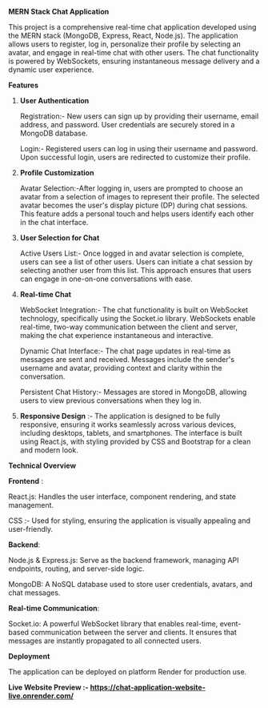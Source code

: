 **MERN Stack Chat Application**

This project is a comprehensive real-time chat application developed using the MERN stack (MongoDB, Express, React, Node.js). The application allows users to register, log in, personalize their profile by selecting an avatar, and engage in real-time chat with other users. The chat functionality is powered by WebSockets, ensuring instantaneous message delivery and a dynamic user experience.

**Features**

1. **User Authentication**

   Registration:- New users can sign up by providing their username, email address, and password.
                  User credentials are securely stored in a MongoDB database.
   
   Login:- Registered users can log in using their username and password.
           Upon successful login, users are redirected to customize their profile.
   
2. **Profile Customization**
   
   Avatar Selection:-After logging in, users are prompted to choose an avatar from a selection of images to represent their profile.
                     The selected avatar becomes the user's display picture (DP) during chat sessions.
                     This feature adds a personal touch and helps users identify each other in the chat interface.
   
4. **User Selection for Chat**

   Active Users List:- Once logged in and avatar selection is complete, users can see a list of other users.
                       Users can initiate a chat session by selecting another user from this list.
                       This approach ensures that users can engage in one-on-one conversations with ease.
   
6. **Real-time Chat**
   
   WebSocket Integration:- The chat functionality is built on WebSocket technology, specifically using the Socket.io library.
                           WebSockets enable real-time, two-way communication between the client and server, making the chat experience instantaneous and interactive.

   Dynamic Chat Interface:- The chat page updates in real-time as messages are sent and received.
                            Messages include the sender's username and avatar, providing context and clarity within the conversation.

   Persistent Chat History:- Messages are stored in MongoDB, allowing users to view previous conversations when they log in.

8. **Responsive Design** :- The application is designed to be fully responsive, ensuring it works seamlessly across various devices, including desktops, tablets, and smartphones.
                            The interface is built using React.js, with styling provided by CSS and Bootstrap for a clean and modern look.

**Technical Overview**

**Frontend** :

React.js: Handles the user interface, component rendering, and state management.

CSS :- Used for styling, ensuring the application is visually appealing and user-friendly.

**Backend**:

Node.js & Express.js: Serve as the backend framework, managing API endpoints, routing, and server-side logic.

MongoDB: A NoSQL database used to store user credentials, avatars, and chat messages.

**Real-time Communication**:

Socket.io: A powerful WebSocket library that enables real-time, event-based communication between the server and clients. It ensures that messages are instantly propagated to all connected users.

**Deployment**

The application can be deployed on platform Render for production use.

**Live Website Preview :-  https://chat-application-website-live.onrender.com/**
